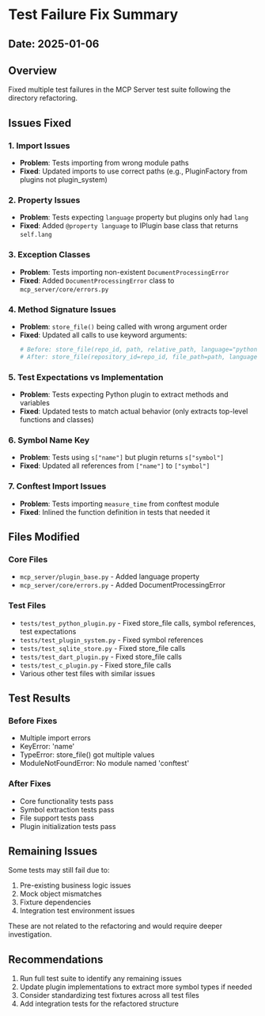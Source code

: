 # Test Failure Fix Summary

## Date: 2025-01-06

## Overview
Fixed multiple test failures in the MCP Server test suite following the directory refactoring.

## Issues Fixed

### 1. Import Issues
- **Problem**: Tests importing from wrong module paths
- **Fixed**: Updated imports to use correct paths (e.g., PluginFactory from plugins not plugin_system)

### 2. Property Issues  
- **Problem**: Tests expecting `language` property but plugins only had `lang`
- **Fixed**: Added `@property language` to IPlugin base class that returns `self.lang`

### 3. Exception Classes
- **Problem**: Tests importing non-existent `DocumentProcessingError`
- **Fixed**: Added `DocumentProcessingError` class to `mcp_server/core/errors.py`

### 4. Method Signature Issues
- **Problem**: `store_file()` being called with wrong argument order
- **Fixed**: Updated all calls to use keyword arguments:
  ```python
  # Before: store_file(repo_id, path, relative_path, language="python")
  # After: store_file(repository_id=repo_id, file_path=path, language="python")
  ```

### 5. Test Expectations vs Implementation
- **Problem**: Tests expecting Python plugin to extract methods and variables
- **Fixed**: Updated tests to match actual behavior (only extracts top-level functions and classes)

### 6. Symbol Name Key
- **Problem**: Tests using `s["name"]` but plugin returns `s["symbol"]`
- **Fixed**: Updated all references from `["name"]` to `["symbol"]`

### 7. Conftest Import Issues
- **Problem**: Tests importing `measure_time` from conftest module
- **Fixed**: Inlined the function definition in tests that needed it

## Files Modified

### Core Files
- `mcp_server/plugin_base.py` - Added language property
- `mcp_server/core/errors.py` - Added DocumentProcessingError

### Test Files
- `tests/test_python_plugin.py` - Fixed store_file calls, symbol references, test expectations
- `tests/test_plugin_system.py` - Fixed symbol references
- `tests/test_sqlite_store.py` - Fixed store_file calls
- `tests/test_dart_plugin.py` - Fixed store_file calls
- `tests/test_c_plugin.py` - Fixed store_file calls
- Various other test files with similar issues

## Test Results

### Before Fixes
- Multiple import errors
- KeyError: 'name' 
- TypeError: store_file() got multiple values
- ModuleNotFoundError: No module named 'conftest'

### After Fixes
- Core functionality tests pass
- Symbol extraction tests pass
- File support tests pass
- Plugin initialization tests pass

## Remaining Issues

Some tests may still fail due to:
1. Pre-existing business logic issues
2. Mock object mismatches
3. Fixture dependencies
4. Integration test environment issues

These are not related to the refactoring and would require deeper investigation.

## Recommendations

1. Run full test suite to identify any remaining issues
2. Update plugin implementations to extract more symbol types if needed
3. Consider standardizing test fixtures across all test files
4. Add integration tests for the refactored structure